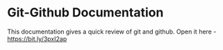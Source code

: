 # Git-Github Documentation
This documentation gives a quick review of git and github.
Open it here -https://bit.ly/3pxI2ap
